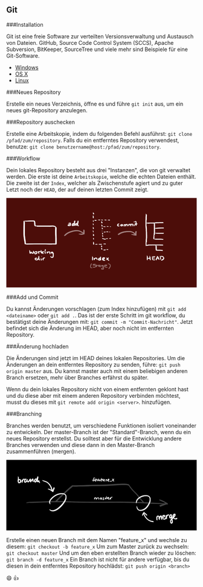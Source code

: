 Git
---

###Installation

Git ist eine freie Software zur verteilten Versionsverwaltung und Austausch von Dateien. GitHub, Source Code Control System (SCCS), Apache Subversion, BitKeeper, SourceTree und viele mehr sind Beispiele für eine Git-Software.

* [Windows](http://msysgit.github.io/)
* [OS X](https://code.google.com/p/git-osx-installer/downloads/list?can=3)
* [Linux](http://git-scm.com/book/en%2FGetting-Started-Installing-Git)

###Neues Repository

Erstelle ein neues Verzeichnis, öffne es und führe `git init` aus, um ein neues git-Repository anzulegen.

###Repository auschecken

Erstelle eine Arbeitskopie, indem du folgenden Befehl ausführst: `git clone /pfad/zum/repository`. Falls du ein entferntes Repository verwendest, benutze: `git clone benutzername@host:/pfad/zum/repository`.

###Workflow

Dein lokales Repository besteht aus drei "Instanzen", die von git verwaltet werden. Die erste ist deine `Arbeitskopie`, welche die echten Dateien enthält. Die zweite ist der `Index`, welcher als Zwischenstufe agiert und zu guter Letzt noch der `HEAD`, der auf deinen letzten Commit zeigt.

![Workflow](workflow.png)

###Add und Commit

Du kannst Änderungen vorschlagen (zum Index hinzufügen) mit `git add <dateiname>` oder `git add .`.
Das ist der erste Schritt im git workflow, du bestätigst deine Änderungen mit:
`git commit -m "Commit-Nachricht"`.
Jetzt befindet sich die Änderung im HEAD, aber noch nicht im entfernten Repository.

###Änderung hochladen

Die Änderungen sind jetzt im HEAD deines lokalen Repositories. Um die Änderungen an dein entferntes Repository zu senden, führe:
`git push origin master`
aus. Du kannst master auch mit einem beliebigen anderen Branch ersetzen, mehr über Branches erfährst du später.

Wenn du dein lokales Repository nicht von einem entfernten geklont hast und du diese aber mit einem anderen Repository verbinden möchtest, musst du dieses mit
`git remote add origin <server>`.
hinzufügen.

###Branching

Branches werden benutzt, um verschiedene Funktionen isoliert voneinander zu entwickeln. Der master-Branch ist der "Standard"-Branch, wenn du ein neues Repository erstellst. Du solltest aber für die Entwicklung andere Branches verwenden und diese dann in den Master-Branch zusammenführen (mergen).

![Branching](branching.png)

Erstelle einen neuen Branch mit dem Namen "feature_x" und wechsle zu diesem:
`git checkout -b feature_x`
Um zum Master zurück zu wechseln:
`git checkout master`
Und um den eben erstellten Branch wieder zu löschen:
`git branch -d feature_x`
Ein Branch ist nicht für andere verfügbar, bis du diesen in dein entferntes Repository hochlädst:
`git push origin <branch>`



:smile: :thumbsup:
